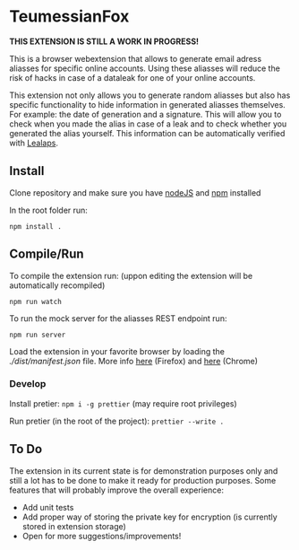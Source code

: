 # TeumessianFox

**THIS EXTENSION IS STILL A WORK IN PROGRESS!**

This is a browser webextension that allows to generate email adress aliasses for specific online accounts. Using these aliasses will reduce the risk of hacks in case of a dataleak for one of your online accounts.

This extension not only allows you to generate random aliasses but also has specific functionality to hide information in generated aliasses themselves. For example: the date of generation and a signature. This will allow you to check when you made the alias in case of a leak and to check whether you generated the alias yourself. This information can be automatically verified with [Lealaps](https://github.com/Marmalade8478/Laelaps).

## Install

Clone repository and make sure you have [nodeJS](https://nodejs.org/en/) and [npm](https://www.npmjs.com/) installed

In the root folder run:

`npm install .`

## Compile/Run

To compile the extension run: (uppon editing the extension will be automatically recompiled)

`npm run watch`

To run the mock server for the aliasses REST endpoint run:

`npm run server`

Load the extension in your favorite browser by loading the _./dist/manifest.json_ file. More info [here](https://extensionworkshop.com/documentation/develop/temporary-installation-in-firefox/) (Firefox) and [here](https://developer.chrome.com/docs/extensions/mv3/getstarted/) (Chrome)

### Develop

Install pretier:
`npm i -g prettier` (may require root privileges)

Run pretier (in the root of the project):
`prettier --write .`

## To Do

The extension in its current state is for demonstration purposes only and still a lot has to be done to make it ready for production purposes. Some features that will probably improve the overall experience:

- Add unit tests
- Add proper way of storing the private key for encryption (is currently stored in extension storage)
- Open for more suggestions/improvements!
